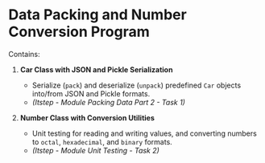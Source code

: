 # Data Packing and Number Conversion Program

Contains:
1. **Car Class with JSON and Pickle Serialization**  
   - Serialize (`pack`) and deserialize (`unpack`) predefined `Car` objects into/from JSON and Pickle formats.  
   - *(Itstep - Module Packing Data Part 2 - Task 1)*  

2. **Number Class with Conversion Utilities**  
   - Unit testing for reading and writing values, and converting numbers to `octal`, `hexadecimal`, and `binary` formats.  
   - *(Itstep - Module Unit Testing - Task 2)*  
